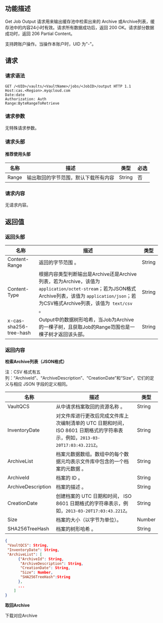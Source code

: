 ## 功能描述

Get Job Output 请求用来输出缓存池中检索出来的 Archive 或Archive列表，缓存池中的内容24小时有效。请求所有数据成功后，返回 200 OK。请求部分数据成功时，返回 206 Partial Content。

支持跨账户操作。当操作本账户时，UID 为"-"。

## 请求

### 请求语法

```HTTP
GET /<UID>/vaults/<VaultName>/jobs/<JobID>/output HTTP 1.1
Host:cas.<Region>.myqcloud.com
Date:date
Authorization: Auth
Range:ByteRangeToRetrieve
```

### 请求参数

无特殊请求参数。

### 请求头部

#### 推荐使用头部

| 名称    | 描述                 | 类型     | 必选   |
| ----- | ------------------ | ------ | ---- |
| Range | 输出取回的字节范围，默认下载所有内容 | String | 否    |

### 请求内容

无请求内容。

## 返回值

### 返回头部

| 名称                     | 描述                                       | 类型     |
| ---------------------- | ---------------------------------------- | ------ |
| Content-Range          | 返回的字节范围       。                          | String |
| Content-Type           | 根据内容类型判断输出是Archive还是Archive列表，若为Archive，该值为`application/octet-stream`；若为JSON格式Archive列表，该值为 `application/json`；若为CSV格式Archive列表，该值为  `text/csv` 。 | String |
| x-cas-sha256-tree-hash | Output中的数据树形哈希，当Job为Archive的一棵子树，且获取Job的Range范围也是一棵子树才返回该头部。 | String |

### 返回内容

**检索Archive列表（JSON格式）**

注：CSV 格式有五列：“ArchiveId”、“ArchiveDescription”、“CreationDate”和“Size”，它们的定义与相应 JSON 字段的定义相同。

| 名称                 | 描述                                       | 类型     |
| ------------------ | ---------------------------------------- | ------ |
| VaultQCS           | 从中请求档案取回的资源名称  。                         | String |
| InventoryDate      | 对文件库进行更改后完成文件库上次编制清单的 UTC 日期和时间，ISO 8601 日期格式的字符串表示，例如，`2013-03-20T17:03:43.221Z`。 | String |
| ArchiveList        | 档案元数据数组。数组中的每个数据元均表示文件库中包含的一个档案的元数据 。    | String |
| ArchiveId          | 档案的 ID  。                                | String |
| ArchiveDescription | 档案的描述 。                                  | String |
| CreationDate       | 创建档案的 UTC 日期和时间， ISO 8601 日期格式的字符串表示，例如，`2013-03-20T17:03:43.221Z`。 | String |
| Size               | 档案的大小（以字节为单位）。                           | Number |
| SHA256TreeHash     | 档案的树形哈希 。                                | String |

```JSON
{
 "VaultQCS": String,
 "InventoryDate": String,
 "ArchiveList": [
      {"ArchiveId": String,
       "ArchiveDescription": String,
       "CreationDate": String,
       "Size": Number,
       "SHA256TreeHash":String
      },
      ...
    ]
}
```

**取回Archive**

下载对应Archive
